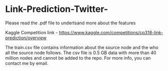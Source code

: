 # Link-Prediction-Twitter-

Please read the .pdf file to undertsand more about the features

Kaggle Competition link - https://www.kaggle.com/competitions/cp318-link-prediction/overview

The train.csv file contains information about the source node and the who all the source node follows. The csv file is 0.5 GB data with more than 40 million nodes and cannot be added to the repo. For more info, you can contact me by email.    
